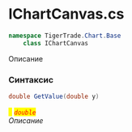 
# IChartCanvas.cs
```csharp
namespace TigerTrade.Chart.Base  
    class IChartCanvas
```

Описание

### Синтаксис
```csharp
double GetValue(double y)
```

<mark style="color:yellow;">`y`</mark> <mark style="color:red;">*`double`*</mark>  
 *Описание*  
  

                    
                    